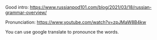 Good intro: https://www.russianpod101.com/blog/2021/03/18/russian-grammar-overview/

Pronunciation: https://www.youtube.com/watch?v=zpJMaW8B4kw

You can use google translate to pronounce the words.